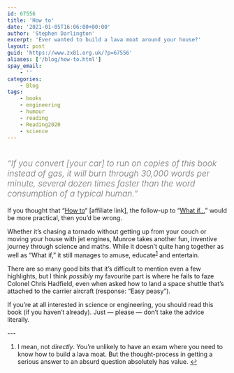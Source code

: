 ```yaml
---
id: 67556
title: 'How to'
date: '2021-01-05T16:06:00+00:00'
author: 'Stephen Darlington'
excerpt: 'Ever wanted to build a lava moat around your house?'
layout: post
guid: 'https://www.zx81.org.uk/?p=67556'
aliases: ['/blog/how-to.html']
spay_email:
    - ''
categories:
    - Blog
tags:
    - books
    - engineering
    - humour
    - reading
    - Reading2020
    - science
---
```


# <span style="font-size: 19px; color: #767676; font-style: italic; font-weight: 300;">“If you convert \[your car\] to run on copies of this book instead of gas, it will burn through 30,000 words per minute, several dozen times faster than the word consumption of a typical human.”</span>

If you thought that “[How to](https://amzn.to/34YgbWQ)“ [affiliate link], the follow-up to “[What if…](/blog/what-if.html)” would be more practical, then you’d be wrong.

Whether it’s chasing a tornado without getting up from your couch or moving your house with jet engines, Munroe takes another fun, inventive journey through science and maths. While it doesn’t quite hang together as well as “What if,” it still manages to amuse, educate<sup>[1](#fn1-25537 "see footnote")</sup> and entertain.

There are so many good bits that it’s difficult to mention even a few highlights, but I think *possibly* my favourite part is where he fails to faze Colonel Chris Hadfield, even when asked how to land a space shuttle that’s attached to the carrier aircraft (response: “Easy peasy”).

If you’re at all interested in science or engineering, you should read this book (if you haven’t already). Just — please — don’t take the advice literally.

<div class="footnotes">---

1. I mean, not *directly*. You’re unlikely to have an exam where you need to know how to build a lava moat. But the thought-process in getting a serious answer to an absurd question absolutely has value. [↩︎](#fnr1-25537 "return to article")

</div>
